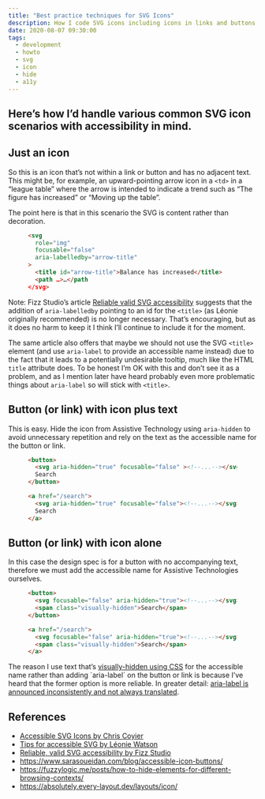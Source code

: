 ```yaml
---
title: "Best practice techniques for SVG Icons"
description: How I code SVG icons including icons in links and buttons
date: 2020-08-07 09:30:00
tags:
  - development
  - howto
  - svg
  - icon
  - hide
  - a11y
---
```

Here’s how I’d handle various common SVG icon scenarios with accessibility in mind.
---

## Just an icon 

So this is an icon that’s not within a link or button and has no adjacent text. This might be, for example, an upward-pointing arrow icon in a `<td>` in a “league table” where the arrow is intended to indicate a trend such as “The figure has increased” or “Moving up the table”.

The point here is that in this scenario the SVG is content rather than decoration.

<figure>
  
``` html
<svg 
  role="img" 
  focusable="false" 
  aria-labelledby="arrow-title"
>
  <title id="arrow-title">Balance has increased</title>
  <path …>…</path
</svg>
```
  
</figure>
  
Note: Fizz Studio’s article [Reliable valid SVG accessibility](https://fizz.studio/blog/reliable-valid-svg-accessibility/) suggests that the addition of `aria-labelledby` pointing to an id for the `<title>` (as Léonie originally recommended) is no longer necessary. That’s encouraging, but as it does no harm to keep it I think I’ll continue to include it for the moment.
  
The same article also offers that maybe we should not use the SVG `<title>` element (and use `aria-label` to provide an accessible name instead) due to the fact that it leads to a potentially undesirable tooltip, much like the HTML `title` attribute does. To be honest I’m OK with this and don’t see it as a problem, and as I mention later have heard probably even more problematic things about `aria-label` so will stick with `<title>`.

## Button (or link) with icon plus text
  
This is easy. Hide the icon from Assistive Technology using `aria-hidden` to avoid unnecessary repetition and rely on the text as the accessible name for the button or link.

<figure>
  
``` html
<button>
  <svg aria-hidden="true" focusable="false" ><!--...--></svg>
  Search
</button>

<a href="/search">
  <svg aria-hidden="true" focusable="false"><!--...--></svg>
  Search
</a>
```
  
</figure>

## Button (or link) with icon alone
  
In this case the design spec is for a button with no accompanying text, therefore we must add the accessible name for Assistive Technologies ourselves.

<figure>
  
``` html
<button>
  <svg focusable="false" aria-hidden="true"><!--...--></svg>
  <span class="visually-hidden">Search</span>
</button>

<a href="/search">
  <svg focusable="false" aria-hidden="true"><!--...--></svg>
  <span class="visually-hidden">Search</span>
</a>
```
  
</figure>
  
The reason I use text that’s [visually-hidden using CSS](https://fuzzylogic.me/posts/how-to-hide-elements-for-different-browsing-contexts/#hide-visually-(i.e.-from-sighted-people)) for the accessible name rather than adding `aria-label` on the button or link is because I’ve heard that the former option is more reliable. In greater detail: [aria-label is announced inconsistently and not always translated](https://gomakethings.com/revisting-aria-label-versus-a-visually-hidden-class/).

## References
- [Accessible SVG Icons by Chris Coyier](https://css-tricks.com/accessible-svg-icons/)
- [Tips for accessible SVG by Léonie Watson](https://www.sitepoint.com/tips-accessible-svg/)
- [Reliable, valid SVG accessibility by Fizz Studio](https://fizz.studio/blog/reliable-valid-svg-accessibility/)
- https://www.sarasoueidan.com/blog/accessible-icon-buttons/
- https://fuzzylogic.me/posts/how-to-hide-elements-for-different-browsing-contexts/
- https://absolutely.every-layout.dev/layouts/icon/
